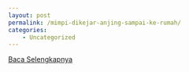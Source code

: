 ```yaml
---
layout: post
permalink: /mimpi-dikejar-anjing-sampai-ke-rumah/
categories:
    - Uncategorized
---
```


[Baca Selengkapnya](/01)